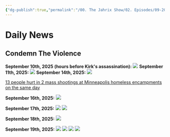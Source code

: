 ```yaml
---
{"dg-publish":true,"permalink":"/00. The Jahrix Show/02. Episodes/09-2025/20/","tags":["jahrixshow","politics","dailynews","september"],"created":"2025-09-19T21:06:41.483-04:00","updated":"2025-09-20T14:08:37.607-04:00"}
---
```


# Daily News
## Condemn The Violence
**September 10th, 2025 (hours before Kirk's assassination):** ![](https://x.com/CalltoActivism/status/1968465384874402267)
**September 11th, 2025:**
![](https://x.com/cspan/status/1966254949198643586)
**September 14th, 2025:** 
![](https://x.com/kilmeade/status/1967219726456959138)

[13 people hurt in 2 mass shootings at Minneapolis homeless encampments on the same day](https://abcnews.go.com/US/people-hurt-mass-shootings-minneapolis-homeless-encampments/story?id=125620641)

**September 16th, 2025:** 
![](https://x.com/LauraRiggaro/status/1968512845793874102)

**September 17th, 2025:**
![](https://x.com/RpsAgainstTrump/status/1968463818859725238)
![](https://x.com/RpsAgainstTrump/status/1968473255716483580)

**September 18th, 2025:**
![](https://x.com/RpsAgainstTrump/status/1968819228976275691)

**September 19th, 2025:** 
![](https://x.com/LauraLoomer/status/1968686548783686116)
![](https://x.com/LauraLoomer/status/1969072001902915824)
![](https://x.com/RepFine/status/1968814571805692382)
![](https://x.com/Acyn/status/1969181163433705954)